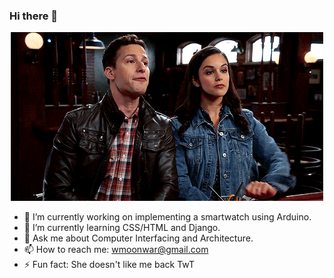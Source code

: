 ### Hi there 👋
<p align="center">
  <img src="https://github.com/Waheed0408/Waheed0408/blob/main/toit.gif"
</p>

- 🔭 I’m currently working on implementing a smartwatch using Arduino.
- 🌱 I’m currently learning CSS/HTML and Django.
- 💬 Ask me about Computer Interfacing and Architecture. 
- 📫 How to reach me: wmoonwar@gmail.com
- ⚡ Fun fact: She doesn't like me back TwT

<!--
**Waheed0408/Waheed0408** is a ✨ _special_ ✨ repository because its `README.md` (this file) appears on your GitHub profile.

Here are some ideas to get you started:

- 🔭 I’m currently working on ...
- 🌱 I’m currently learning ...
- 👯 I’m looking to collaborate on ...
- 🤔 I’m looking for help with ...
- 💬 Ask me about ...
- 📫 How to reach me: ...
- 😄 Pronouns: ...
- ⚡ Fun fact: ...
-->
